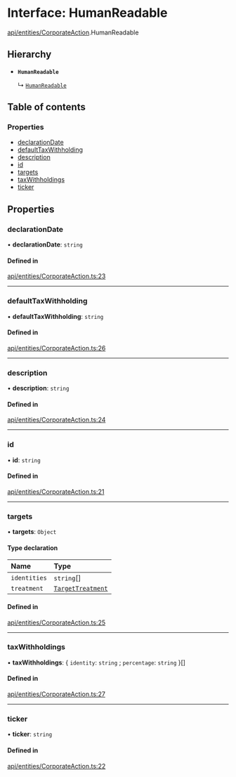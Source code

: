 # Interface: HumanReadable

[api/entities/CorporateAction](../wiki/api.entities.CorporateAction).HumanReadable

## Hierarchy

- **`HumanReadable`**

  ↳ [`HumanReadable`](../wiki/api.entities.DividendDistribution.HumanReadable)

## Table of contents

### Properties

- [declarationDate](../wiki/api.entities.CorporateAction.HumanReadable#declarationdate)
- [defaultTaxWithholding](../wiki/api.entities.CorporateAction.HumanReadable#defaulttaxwithholding)
- [description](../wiki/api.entities.CorporateAction.HumanReadable#description)
- [id](../wiki/api.entities.CorporateAction.HumanReadable#id)
- [targets](../wiki/api.entities.CorporateAction.HumanReadable#targets)
- [taxWithholdings](../wiki/api.entities.CorporateAction.HumanReadable#taxwithholdings)
- [ticker](../wiki/api.entities.CorporateAction.HumanReadable#ticker)

## Properties

### declarationDate

• **declarationDate**: `string`

#### Defined in

[api/entities/CorporateAction.ts:23](https://github.com/PolymeshAssociation/polymesh-sdk/blob/46129005/src/api/entities/CorporateAction.ts#L23)

___

### defaultTaxWithholding

• **defaultTaxWithholding**: `string`

#### Defined in

[api/entities/CorporateAction.ts:26](https://github.com/PolymeshAssociation/polymesh-sdk/blob/46129005/src/api/entities/CorporateAction.ts#L26)

___

### description

• **description**: `string`

#### Defined in

[api/entities/CorporateAction.ts:24](https://github.com/PolymeshAssociation/polymesh-sdk/blob/46129005/src/api/entities/CorporateAction.ts#L24)

___

### id

• **id**: `string`

#### Defined in

[api/entities/CorporateAction.ts:21](https://github.com/PolymeshAssociation/polymesh-sdk/blob/46129005/src/api/entities/CorporateAction.ts#L21)

___

### targets

• **targets**: `Object`

#### Type declaration

| Name | Type |
| :------ | :------ |
| `identities` | `string`[] |
| `treatment` | [`TargetTreatment`](../wiki/api.entities.CorporateActionBase.types.TargetTreatment) |

#### Defined in

[api/entities/CorporateAction.ts:25](https://github.com/PolymeshAssociation/polymesh-sdk/blob/46129005/src/api/entities/CorporateAction.ts#L25)

___

### taxWithholdings

• **taxWithholdings**: { `identity`: `string` ; `percentage`: `string`  }[]

#### Defined in

[api/entities/CorporateAction.ts:27](https://github.com/PolymeshAssociation/polymesh-sdk/blob/46129005/src/api/entities/CorporateAction.ts#L27)

___

### ticker

• **ticker**: `string`

#### Defined in

[api/entities/CorporateAction.ts:22](https://github.com/PolymeshAssociation/polymesh-sdk/blob/46129005/src/api/entities/CorporateAction.ts#L22)
